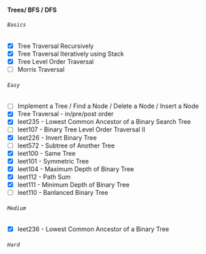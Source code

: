 #### Trees/ BFS / DFS
###### `Basics`
- [x] Tree Traversal Recursively
- [x] Tree Traversal Iteratively using Stack
- [x] Tree Level Order Traversal
- [ ] Morris Traversal
###### `Easy`
- [ ] Implement a Tree / Find a Node / Delete a Node / Insert a Node
- [x] Tree Traversal - in/pre/post order
- [x] leet235 - Lowest Common Ancestor of a Binary Search Tree
- [ ] leet107 - Binary Tree Level Order Traversal II
- [x] leet226 - Invert Binary Tree
- [ ] leet572 - Subtree of Another Tree
- [x] leet100 - Same Tree
- [x] leet101 - Symmetric Tree
- [x] leet104 - Maximum Depth of Binary Tree
- [x] leet112 - Path Sum
- [x] leet111 - Minimum Depth of Binary Tree
- [ ] leet110 - Banlanced Binary Tree
###### `Medium`
- [x] leet236 - Lowest Common Ancestor of a Binary Tree
###### `Hard`
